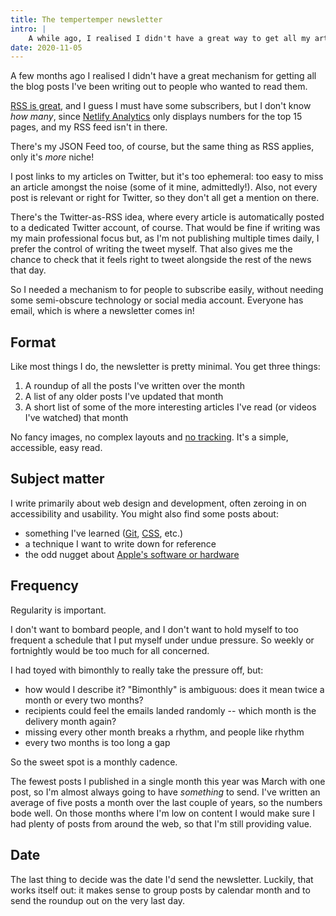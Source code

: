 ```yaml
---
title: The tempertemper newsletter
intro: |
    A while ago, I realised I didn't have a great way to get all my articles out to people who want to read them. That's where my newsletter comes in.
date: 2020-11-05
---
```


A few months ago I realised I didn't have a great mechanism for getting all the blog posts I've been writing out to people who wanted to read them.

[RSS is great](/blog/why-i-still-use-rss), and I guess I must have some subscribers, but I don't know *how many*, since [Netlify Analytics](/blog/ditching-google-analytics-in-favour-of-netlify-analytics) only displays numbers for the top 15 pages, and my RSS feed isn't in there.

There's my JSON Feed too, of course, but the same thing as RSS applies, only it's *more* niche!

I post links to my articles on Twitter, but it's too ephemeral: too easy to miss an article amongst the noise (some of it mine, admittedly!). Also, not every post is relevant or right for Twitter, so they don't all get a mention on there.

There's the Twitter-as-RSS idea, where every article is automatically posted to a dedicated Twitter account, of course. That would be fine if writing was my main professional focus but, as I'm not publishing multiple times daily, I prefer the control of writing the tweet myself. That also gives me the chance to check that it feels right to tweet alongside the rest of the news that day.

So I needed a mechanism to for people to subscribe easily, without needing some semi-obscure technology or social media account. Everyone has email, which is where a newsletter comes in!


## Format

Like most things I do, the newsletter is pretty minimal. You get three things:

1. A roundup of all the posts I've written over the month
2. A list of any older posts I've updated that month
3. A short list of some of the more interesting articles I've read (or videos I've watched) that month

No fancy images, no complex layouts and [no tracking](/blog/respecting-peoples-privacy). It's a simple, accessible, easy read.


## Subject matter

I write primarily about web design and development, often zeroing in on accessibility and usability. You might also find some posts about:

- something I've learned ([Git](/category/git), [CSS](/category/css), etc.)
- a technique I want to write down for reference
- the odd nugget about [Apple's software or hardware](/category/apple)


## Frequency

Regularity is important.

I don't want to bombard people, and I don't want to hold myself to too frequent a schedule that I put myself under undue pressure. So weekly or fortnightly would be too much for all concerned.

I had toyed with bimonthly to really take the pressure off, but:

- how would I describe it? "Bimonthly" is ambiguous: does it mean twice a month or every two months?
- recipients could feel the emails landed randomly -- which month is the delivery month again?
- missing every other month breaks a rhythm, and people like rhythm
- every two months is too long a gap

So the sweet spot is a monthly cadence.

The fewest posts I published in a single month this year was March with one post, so I'm almost always going to have *something* to send. I've written an average of five posts a month over the last couple of years, so the numbers bode well. On those months where I'm low on content I would make sure I had plenty of posts from around the web, so that I'm still providing value.


## Date

The last thing to decide was the date I'd send the newsletter. Luckily, that works itself out: it makes sense to group posts by calendar month and to send the roundup out on the very last day.
